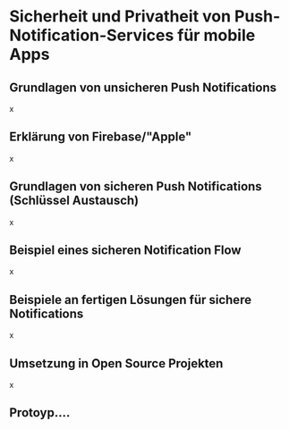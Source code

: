 # Sicherheit und Privatheit von Push-Notification-Services für mobile Apps

## Grundlagen von unsicheren Push Notifications
x

## Erklärung von Firebase/"Apple"
x

## Grundlagen von sicheren Push Notifications (Schlüssel Austausch)
x

## Beispiel eines sicheren Notification Flow
x

## Beispiele an fertigen Lösungen für sichere Notifications
x

## Umsetzung in Open Source Projekten
x

## Protoyp....